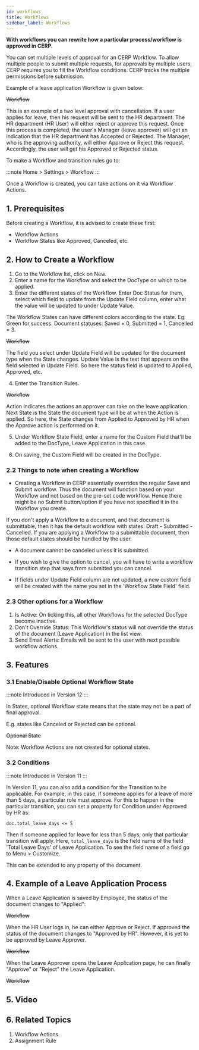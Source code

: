 ```yaml
---
id: workflows
title: Workflows
sidebar_label: Workflows
---
```


**With workflows you can rewrite how a particular process/workflow is approved in CERP.**

You can set multiple levels of approval for an CERP Workflow. To allow multiple people to submit multiple requests, for approvals by multiple users, CERP requires you to fill the Workflow conditions. CERP tracks the multiple permissions before submission.

Example of a leave application Workflow is given below:

~~Workflow~~

This is an example of a two level approval with cancellation. If a user applies for leave, then his request will be sent to the HR department. The HR department (HR User) will either reject or approve this request. Once this process is completed, the user's Manager (leave approver) will get an indication that the HR department has Accepted or Rejected. The Manager, who is the approving authority, will either Approve or Reject this request. Accordingly, the user will get his Approved or Rejected status.

To make a Workflow and transition rules go to:

:::note
Home > Settings > Workflow
:::

Once a Workflow is created, you can take actions on it via Workflow Actions.

## 1. Prerequisites

Before creating a Workflow, it is advised to create these first:

- Workflow Actions
- Workflow States like Approved, Canceled, etc.

## 2. How to Create a Workflow

1. Go to the Workflow list, click on New.
1. Enter a name for the Workflow and select the DocType on which to be applied.
1. Enter the different states of the Workflow. Enter Doc Status for them, select which field to update from the Update Field column, enter what the value will be updated to under Update Value.

The Workflow States can have different colors according to the state. Eg: Green for success. Document statuses: Saved = 0, Submitted = 1, Cancelled = 3.

~~Workflow~~

The field you select under Update Field will be updated for the document type when the State changes. Update Value is the text that appears on the field selected in Update Field. So here the status field is updated to Applied, Approved, etc.

4. Enter the Transition Rules.

~~Workflow~~

Action indicates the actions an approver can take on the leave application. Next State is the State the document type will be at when the Action is applied. So here, the State changes from Applied to Approved by HR when the Approve action is performed on it.

5. Under Workflow State Field, enter a name for the Custom Field that'll be added to the DocType, Leave Application in this case.

6. On saving, the Custom Field will be created in the DocType.

### 2.2 Things to note when creating a Workflow

- Creating a Workflow in CERP essentially overrides the regular Save and Submit workflow. Thus the document will function based on your Workflow and not based on the pre-set code workflow. Hence there might be no Submit button/option if you have not specified it in the Workflow you create.

If you don't apply a Workflow to a document, and that document is submittable, then it has the default workflow with states: Draft - Submitted - Cancelled. If you are applying a Workflow to a submittable document, then those default states should be handled by the user.

- A document cannot be canceled unless it is submitted.

- If you wish to give the option to cancel, you will have to write a workflow transition step that says from submitted you can cancel.

- If fields under Update Field column are not updated, a new custom field will be created with the name you set in the 'Workflow State Field' field.

### 2.3 Other options for a Workflow

1. Is Active: On ticking this, all other Workflows for the selected DocType become inactive.
1. Don't Override Status: This Workflow's status will not override the status of the document (Leave Application) in the list view.
1. Send Email Alerts: Emails will be sent to the user with next possible workflow actions.

## 3. Features

### 3.1 Enable/Disable Optional Workflow State

:::note
Introduced in Version 12
:::

In States, optional Workflow state means that the state may not be a part of final approval.

E.g. states like Canceled or Rejected can be optional.

~~Optional State~~

Note: Workflow Actions are not created for optional states.

### 3.2 Conditions

:::note
Introduced in Version 11
:::

In Version 11, you can also add a condition for the Transition to be applicable. For example, in this case, if someone applies for a leave of more than 5 days, a particular role must approve. For this to happen in the particular transition, you can set a property for Condition under Approved by HR as:

    doc.total_leave_days <= 5

Then if someone applied for leave for less than 5 days, only that particular transition will apply. Here, `total_leave_days` is the field name of the field 'Total Leave Days' of Leave Application. To see the field name of a field go to Menu > Customize.

This can be extended to any property of the document.

## 4. Example of a Leave Application Process

When a Leave Application is saved by Employee, the status of the document changes to "Applied":

~~Workflow~~

When the HR User logs in, he can either Approve or Reject. If approved the status of the document changes to "Approved by HR". However, it is yet to be approved by Leave Approver.

~~Workflow~~

When the Leave Approver opens the Leave Application page, he can finally "Approve" or "Reject" the Leave Application.

~~Workflow~~

## 5. Video

## 6. Related Topics

1. Workflow Actions
1. Assignment Rule

